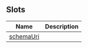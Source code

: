 






## Slots

| Name | Description |
| ---  | --- |
| [schemaUri](../slots/schemaUri.md) |  |



